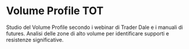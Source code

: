 # Volume Profile TOT

Studio del Volume Profile secondo i webinar di Trader Dale e i manuali di futures. Analisi delle zone di alto volume per identificare supporti e resistenze significative.
